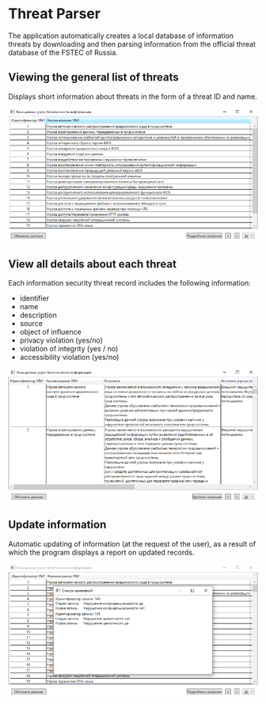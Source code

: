 # Threat Parser

The application automatically creates a local database of information threats by downloading and then parsing information from the official threat database of the FSTEC of Russia.

## Viewing the general list of threats

Displays short information about threats in the form of a threat ID and name.

<div align="center">

![Alt text](./Resources/Parser_short_info.png) 

</div>

## View all details about each threat

Each information security threat record includes the following information:

-   identifier
-  name
-  description
-  source
-  object of influence
-  privacy violation (yes/no)
-  violation of integrity (yes / no)
-  accessibility violation (yes/no)

<div align="center">

![Alt text](./Resources/Parser_detailed_info.png) 

</div>

## Update information

Automatic updating of information (at the request of the user), as a result of which the program displays a report on updated records.

<div align="center">

![Alt text](./Resources/Parser_update_info.png) 

</div>
